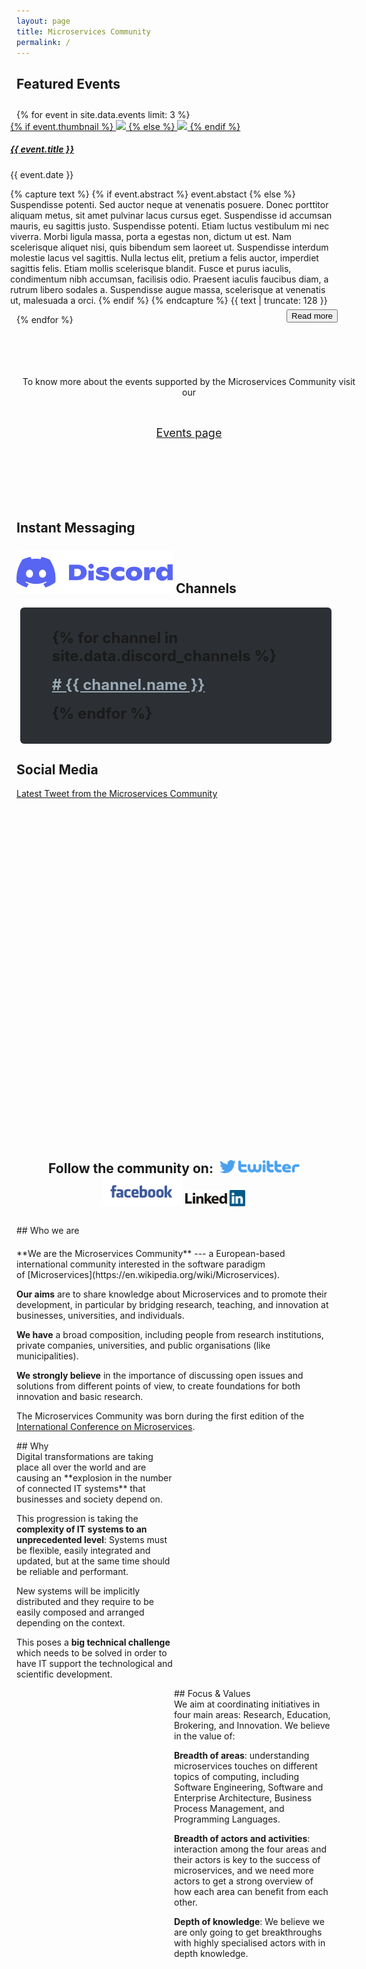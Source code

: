 ```yaml
---
layout: page
title: Microservices Community
permalink: /
---
```

<section style="margin-bottom:15px;">
  <div class="container">
    <div style="margin-bottom: 2em;">
    <h1>Featured Events</h1>
    </div>
    <div class="row">
{% for event in site.data.events limit: 3 %}
<div class="col-xs-3">
<div class="thumbnail" style="margin-left: -10px; margin-right: -10px;">
      <a target="_blank" href="{{ event.link }}">
        {% if event.thumbnail %}
        <img src="/assets/images/events/{{ event.thumbnail }}">
        {% else %}
        <img src="/assets/images/events/placeholder.png">
        {% endif %}
      </a>
      <div class="caption">
        <a target="_blank" href="{{ event.link }}">
          <h5>{{ event.title }}</h5>
        </a>
        <p>{{ event.date }}</p>
        <p>
          {% capture text %}
            {% if event.abstract %} event.abstact {% else %} Suspendisse potenti. Sed auctor neque at venenatis posuere. Donec porttitor aliquam metus, sit amet pulvinar lacus cursus eget. Suspendisse id accumsan mauris, eu sagittis justo. Suspendisse potenti. Etiam luctus vestibulum mi nec viverra. Morbi ligula massa, porta a egestas non, dictum ut est. Nam scelerisque aliquet nisi, quis bibendum sem laoreet ut. Suspendisse interdum molestie lacus vel sagittis. Nulla lectus elit, pretium a felis auctor, imperdiet sagittis felis. Etiam mollis scelerisque blandit. Fusce et purus iaculis, condimentum nibh accumsan, facilisis odio. Praesent iaculis faucibus diam, a rutrum libero sodales a. Suspendisse augue massa, scelerisque at venenatis ut, malesuada a orci. {% endif %}
          {% endcapture %}
          {{ text | truncate: 128 }}
          <a target="_blank" href="{{ event.link }}"><button type="button" class="btn btn-primary" style="margin-top:6px; float: right;">Read more</button></a>
        </p>
      </div>
    </div>
    </div>
{% endfor %}
<div class="col-xs-3 thumbnail" style="text-align: center; margin-right: -48px; padding-top:4.85em;padding-bottom: 4.85em; padding-left: .5em; padding-right: .5em;">
  <p>To know more about the events supported by the Microservices Community visit our</p>
  <a target="_blank" href="/events.html"><div class="btn btn-primary" style="text-align: center; padding: 1em;"><p style="font-size:large;">Events page</p></div></a>
</div>
</div>
</div>
</section>

<section style="margin-bottom:25px;">
<div class="container">
<div class="row">
  <div class="col-xs-6">
  <h1>Instant Messaging</h1>
  <div class="col-xs-12"><h2><img style="margin-top:-.25em; width:250px;" src="assets/images/media/discord.png" alt=""> Channels</h2></div>
  <div class="clearfix"></div>
  <div style="background-color: #2c2f33; font-weight: bold; font-size: x-large; border-radius: 6px; margin-left: 6px; padding: 10px;">
    <div>
      <ul style="list-style: none;">
      {% for channel in site.data.discord_channels %}
      <a style="color: #99aab5 !important;" href="{% if channel.link %}{{ channel.link }}{% else %}https://discord.gg/BmsrHMC{% endif %}"><li style="margin-top: .7em; margin-bottom: .7em;"># {{ channel.name }}</li></a>
      {% endfor %}
      </ul>
    </div>
  </div>
  </div>
<div class="col-xs-6">
<h1>Social Media</h1>
<div class="col-xs-12" style="height:565px; overflow:scroll;"><a class="twitter-timeline" data-tweet-limit="10" href="https://twitter.com/c_microservices">Latest Tweet from the Microservices Community</a> <script async src="//platform.twitter.com/widgets.js" charset="utf-8"></script></div>
</div>
<div class="col-xs-12" style="margin-top:2em; text-align: center;">
  <h2>Follow the community on: &nbsp;<a href="https://twitter.com/c_microservices"><img src="assets/images/media/twitter.png" alt=""></a>
  <a target="_blank" href="https://www.facebook.com/MicroservicesCommunity/"><img src="assets/images/media/facebook.png" alt=""></a>
  <a target="_blank" href="https://www.linkedin.com/company/microservices-community"><img src="assets/images/media/linkedin.png" alt=""></a>
</h2>
</div>
</div>
</div>
</section>


<section style="margin-bottom:50px;">
<div class="container">
<div id="about_us" class="section-title" markdown="1" style="margin-bottom:20px;">
## Who we are
</div>

<div class="row">
<div class="col-xs-12">
<div class="block">
<div markdown="1">
**We are the Microservices Community** --- a European-based international community interested in the software paradigm of [Microservices](https://en.wikipedia.org/wiki/Microservices).

**Our aims** are to share knowledge about Microservices and to promote their development, in particular by bridging research, teaching, and innovation at businesses, universities, and individuals.

**We have** a broad composition, including people from research institutions, private companies, universities, and public organisations (like municipalities). 

**We strongly believe** in the importance of discussing open issues and solutions from different points of view, to create foundations for both innovation and basic research.

The Microservices Community was born during the first edition of the [International Conference on Microservices](http://conf-micro.services).
</div>
</div>
</div>
</div>

<div class="row">

<div class="col-xs-12" style="width:50%;">
<div markdown="1">
<div class="card-title" markdown="1">
## Why
</div>
</div>
<div markdown="1">
Digital transformations are taking place all over the world and are causing an **explosion in the number of connected IT systems** that businesses and society depend on.

This progression is taking the **complexity of IT systems to an unprecedented level**: Systems must be flexible, easily integrated and updated, but at the same time should be reliable and performant.

New systems will be implicitly distributed and they require to be easily composed and arranged depending on the context. 

This poses a **big technical challenge** which needs to be solved in order to have IT support the technological and scientific development.
</div>
</div>

<div class="col-xs-12" style="width:50%; padding-left:20px; float:right;">
<div markdown="1">
<div class="card-title" markdown="1">
## Focus & Values
</div>
</div>
<div markdown="1">
We aim at coordinating initiatives in four main areas: Research, Education, Brokering, and Innovation. We believe in the value of:

**Breadth of areas**: understanding microservices touches on different topics of computing, including Software Engineering, Software and Enterprise Architecture, Business Process Management, and Programming Languages. 

**Breadth of actors and activities**: interaction among the four areas and their actors is key to the success of microservices, and we need more actors to get a strong overview of how each area can benefit from each other. 

**Depth of knowledge**: We believe we are only going to get breakthroughs with highly specialised actors with in depth knowledge.
</div>
</div>

</div>
</div>
</section>
